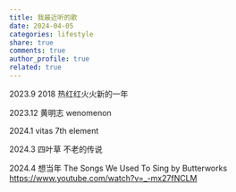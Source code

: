 ```yaml
---
title: 我最近听的歌
date: 2024-04-05
categories: lifestyle
share: true
comments: true
author_profile: true
related: true
---
```


2023.9
2018 热红红火火新的一年

2023.12
黄明志 wenomenon

2024.1
vitas 7th element

2024.3
四叶草 不老的传说

2024.4
想当年 The Songs We Used To Sing by Butterworks
https://www.youtube.com/watch?v=_-mx27fNCLM
